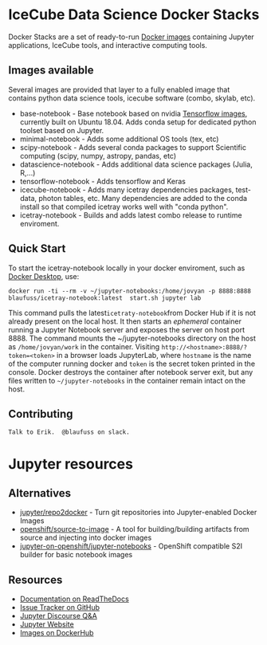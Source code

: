 # IceCube Data Science Docker Stacks

Docker Stacks are a set of ready-to-run [Docker images](https://hub.docker.com/u/blaufuss) containing Jupyter applications, IceCube tools, and interactive computing tools.


## Images available

Several images are provided that layer to a fully enabled image that contains python data science tools, icecube software (combo, skylab, etc).

* base-notebook - Base notebook based on nvidia [Tensorflow images](https://hub.docker.com/r/tensorflow/tensorflow), currently built on Ubuntu 18.04.  Adds conda setup for dedicated python toolset based on Jupyter.
* minimal-notebook - Adds some additional OS tools (tex, etc)
* scipy-notebook - Adds several conda packages to support Scientific computing (scipy, numpy, astropy, pandas, etc)
* datascience-notebook - Adds additional data science packages (Julia, R,...)
* tensorflow-notebook - Adds tensorflow and Keras
* icecube-notebook - Adds many icetray dependencies packages, test-data, photon tables, etc.  Many dependencies are added to the conda install so that compiled icetray works well with "conda python".
* icetray-notebook - Builds and adds latest combo release to runtime enviroment.

## Quick Start
To start the icetray-notebook locally in your docker enviroment, such as  [Docker Desktop](https://www.docker.com/products/docker-desktop), use:

    docker run -ti --rm -v ~/jupyter-notebooks:/home/jovyan -p 8888:8888 blaufuss/icetray-notebook:latest  start.sh jupyter lab

This command pulls the latest`icetraty-notebook`from Docker Hub if it is not already present on the local host. It then starts an *ephemeral* container running a Jupyter Notebook server and exposes the server on host port 8888. The command mounts the ~/jupyter-notebooks directory on the host as `/home/jovyan/work` in the container.  Visiting `http://<hostname>:8888/?token=<token>` in a browser loads JupyterLab, where `hostname` is the name of the computer running docker and `token` is the secret token printed in the console. Docker destroys the container after notebook server exit, but any files written to `~/jupyter-notebooks` in the container remain intact on the host.

## Contributing

    Talk to Erik.  @blaufuss on slack.

# Jupyter resources

## Alternatives

- [jupyter/repo2docker](https://github.com/jupyter/repo2docker) - Turn git repositories into
  Jupyter-enabled Docker Images
- [openshift/source-to-image](https://github.com/openshift/source-to-image) - A tool for
  building/building artifacts from source and injecting into docker images
- [jupyter-on-openshift/jupyter-notebooks](https://github.com/jupyter-on-openshift/jupyter-notebooks) -
  OpenShift compatible S2I builder for basic notebook images

## Resources

- [Documentation on ReadTheDocs](http://jupyter-docker-stacks.readthedocs.io/)
- [Issue Tracker on GitHub](https://github.com/jupyter/docker-stacks)
- [Jupyter Discourse Q&A](https://discourse.jupyter.org/c/questions)
- [Jupyter Website](https://jupyter.org)
- [Images on DockerHub](https://hub.docker.com/u/jupyter)
